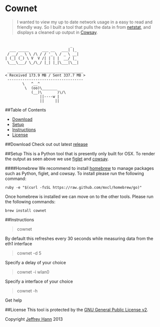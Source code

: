 Cownet
======

> I wanted to view my up to date network usage in a easy to read and friendly way. So I built a tool that pulls the data in from [netstat](http://linux.die.net/man/8/netstat), and displays a cleaned up output in [Cowsay](http://linux.die.net/man/1/cowsay).

```

                              _
  ___ _____      ___ __   ___| |_
 / __/ _ \ \ /\ / / '_ \ / _ \ __|
| (_| (_) \ V  V /| | | |  __/ |_
 \___\___/ \_/\_/ |_| |_|\___|\__|

 ___________________________________
< Received 173.9 MB / Sent 337.7 MB >
 -----------------------------------
        \   ^__^
         \  (oo)\_______
            (__)\       )\/\
                ||----w |
                ||     ||

```

##Table of Contents
* [Download](#download)
* [Setup](#setup)
* [Instructions](#instructions)
* [License](#license)

##Download
Check out out latest [release](https://github.com/obihann/Cownet/releases/tag/v1.1-beta)

##Setup
This is a Python tool that is presently only built for OSX. To render the output as seen above we use [figlet](http://www.figlet.org/) and [cowsay](http://en.wikipedia.org/wiki/Cowsay).

####Homebrew
We recommend to install [homebrew](http://brew.sh/) to manage packages such as Python, figlet, and cowsay. To install please run the following command:
```
ruby -e "$(curl -fsSL https://raw.github.com/mxcl/homebrew/go)"
```

Once homebrew is installed we can move on to the other tools. Please run the following commands:
```
brew install cownet
```

##Instructions
> cownet

By default this refreshes every 30 seconds while measuring data from the eth1 interface


> cownet -d 5

Specify a delay of your choice


> cownet -i wlan0

Specify a interface of your choice


> cownet -h

Get help

##License
This tool is protected by the [GNU General Public License v2](http://www.gnu.org/licenses/gpl-2.0.html).

Copyright [Jeffrey Hann](http://jeffreyhann.ca/) 2013
